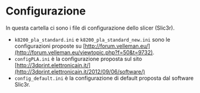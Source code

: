 Configurazione
==============

In questa cartella ci sono i file di configurazione dello slicer (Slic3r).

- `k8200_pla_standard.ini` e `k8200_pla_standard_new.ini` sono le configurazioni proposte su [http://forum.velleman.eu/](http://forum.velleman.eu/viewtopic.php?f=50&t=9732).
- `configPLA.ini` è la configurazione proposta sul sito [http://3dprint.elettronicain.it/](http://3dprint.elettronicain.it/2012/09/06/software/)
- `config_default.ini` è la configurazione di default proposta dal software Slic3r.
